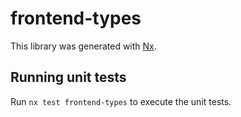 # frontend-types

This library was generated with [Nx](https://nx.dev).

## Running unit tests

Run `nx test frontend-types` to execute the unit tests.
